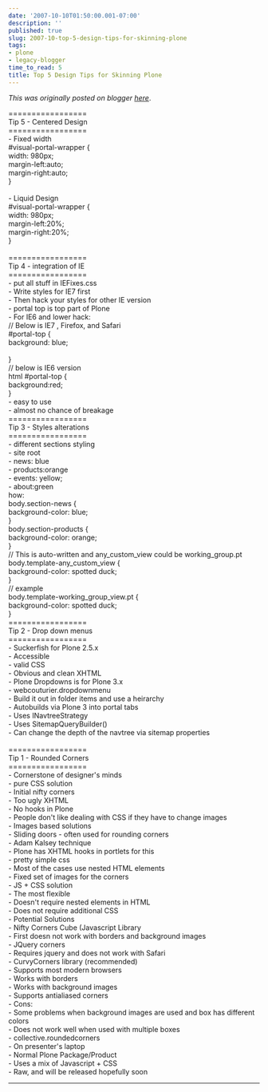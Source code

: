 ```yaml
---
date: '2007-10-10T01:50:00.001-07:00'
description: ''
published: true
slug: 2007-10-top-5-design-tips-for-skinning-plone
tags:
- plone
- legacy-blogger
time_to_read: 5
title: Top 5 Design Tips for Skinning Plone
---
```


*This was originally posted on blogger [here](https://pydanny.blogspot.com/2007/10/top-5-design-tips-for-skinning-plone.html)*.

=================<br />Tip 5 - Centered Design<br />=================<br />- Fixed width<br />#visual-portal-wrapper {<br />width: 980px;<br />margin-left:auto;<br />margin-right:auto;<br />}<br /><br />- Liquid Design<br />#visual-portal-wrapper {<br />width: 980px;<br />margin-left:20%;<br />margin-right:20%;<br />}<br /><br />=================<br />Tip 4 -  integration of IE<br />=================<br />- put all stuff in IEFixes.css<br />- Write styles for IE7 first<br />- Then hack your styles for other IE version<br />- portal top is top part of Plone<br />- For IE6 and lower hack:<br />// Below is IE7 , Firefox, and Safari<br />#portal-top {<br />background: blue;<br /><br />}<br />// below is IE6 version<br />html #portal-top {<br />background:red;<br />}<br />- easy to use<br />- almost no chance of breakage<br />=================<br />Tip 3 - Styles alterations<br />=================<br />- different sections styling<br />- site root<br />  - news: blue<br />  - products:orange<br />  - events: yellow;<br />  - about:green<br />how:<br />body.section-news {<br />background-color: blue;<br />}<br />body.section-products {<br />background-color: orange;<br />}<br />// This is auto-written and any_custom_view could be working_group.pt<br />body.template-any_custom_view {<br />background-color: spotted duck;<br />}<br />// example<br />body.template-working_group_view.pt {<br />background-color: spotted duck;<br />}<br />=================<br />Tip 2 - Drop down menus<br />=================<br />- Suckerfish for Plone 2.5.x<br />  - Accessible<br />  - valid CSS<br />  - Obvious and clean XHTML<br />- Plone Dropdowns is for Plone 3.x<br />  - webcouturier.dropdownmenu<br />  - Build it out in folder items and use a heirarchy<br />  - Autobuilds via Plone 3 into portal tabs<br />  - Uses INavtreeStrategy<br />  - Uses SitemapQueryBuilder()<br />    - Can change the depth of the navtree via sitemap properties<br /><br />=================<br />Tip 1 - Rounded Corners<br />=================<br />- Cornerstone of designer's minds<br />- pure CSS solution<br />  - Initial nifty corners<br />  - Too ugly XHTML<br />  - No hooks in Plone<br />  - People don't like dealing with CSS if they have to change images<br />- Images based solutions<br />  - Sliding doors - often used for rounding corners<br />  - Adam Kalsey technique<br />    - Plone has XHTML hooks in portlets for this<br />    - pretty simple css<br />    - Most of the cases use nested HTML elements<br />    - Fixed set of images for the corners<br />- JS + CSS solution<br />  - The most flexible<br />  - Doesn't require nested elements in HTML<br />  - Does not require additional CSS<br />  - Potential Solutions<br />    - Nifty Corners Cube (Javascript Library<br />      - First doesn not work with borders and background images<br />    - JQuery corners<br />      - Requires jquery and does not work with Safari<br />    - CurvyCorners library (recommended)<br />      - Supports most modern browsers<br />      - Works with borders<br />      - Works with background images<br />      - Supports antialiased corners<br />      - Cons:<br />          - Some problems when background images are used and box has different colors<br />    - Does not work well when used with multiple boxes<br />     - collective.roundedcorners<br />       - On presenter's laptop<br />       - Normal Plone Package/Product<br />       - Uses a mix of Javascript + CSS<br />       - Raw, and will be released hopefully soon

---

